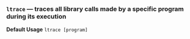 ### `ltrace` — traces all library calls made by a specific program during its execution

**Default Usage**
	`ltrace [program]` 

